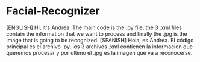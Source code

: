 # Facial-Recognizer
[ENGLISH]
Hi, it's Andrea.
The main code is the .py file, the 3 .xml files contain the information that we want to process and finally the .jpg is the image that is going to be
recognized. 
[SPANISH]
Hola, es Andrea.
El código principal es el archivo .py, los 3 archivos .xml contienen la informacion que queremos procesar y por ultimo el .jpg es la imagen que va a
reconocerse. 
